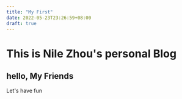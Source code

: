 ```yaml
---
title: "My First"
date: 2022-05-23T23:26:59+08:00
draft: true
---
```

#  This is Nile Zhou's personal Blog

##  hello, My Friends

Let's have fun

